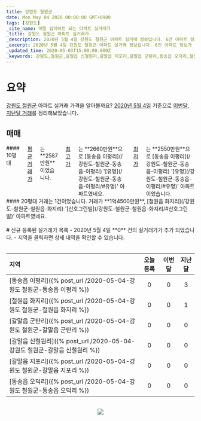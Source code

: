```yaml
---
title: 강원도 철원군
date: Mon May 04 2020 00:00:00 GMT+0900
tags: [강원도]
_site_name: 매일 업데이트 되는 아파트 실거래가
_title: 강원도 철원군 아파트 실거래가
_description: 2020년 5월 4일 강원도 철원군 아파트 실거래 정보입니다. 6건 아파트 정보가 있습니다.
_excerpt: 2020년 5월 4일 강원도 철원군 아파트 실거래 정보입니다. 6건 아파트 정보가 있습니다.
_updated_time: 2020-05-03T15:00:00.000Z
_keywords: 강원도,철원군,갈말읍 신철원리,갈말읍 지포리,갈말읍 군탄리,동송읍 오덕리,철원읍 화지리,동송읍 이평리
---
```



# 요약
<ins>강원도 철원군</ins> 아파트 실거래 가격을 알아볼까요? <ins>2020년 5월 4일</ins> 기준으로 <ins>이번달, 지난달 거래</ins>를 정리해보았습니다.

## 매매
<div class="container">
<div class="six columns" markdown="1">
#### 10평대
<ins>평균 거래가</ins>는 **2587만원**이었습니다. <ins>최고가</ins>는 **2660만원**으로 [동송읍 이평리](/강원도-철원군-동송읍-이평리) '[유명](/강원도-철원군-동송읍-이평리/#유명)' 아파트였네요. <ins>최저가</ins>는 **2550만원**으로 [동송읍 이평리](/강원도-철원군-동송읍-이평리) '[유명](/강원도-철원군-동송읍-이평리/#유명)' 아파트이었습니다.
</div>
<div class="six columns" markdown="1">
#### 20평대
거래는 1건이었습니다. 거래가 **1억4500만원**, [철원읍 화지리](/강원도-철원군-철원읍-화지리) '[산호그린빌](/강원도-철원군-철원읍-화지리/#산호그린빌)' 아파트였네요.
</div>
</div>


<br>
# 신규 등록된 실거래가 목록
- 2020년 5월 4일 **0** 건의 실거래가가 추가 되었습니다.
- 지역을 클릭하면 상세 내역을 확인할 수 있습니다.
<br><br>

| 지역 | 오늘 등록 | 이번달 | 지난달 |
|:---|:---:|:---:|:---:|
| [동송읍 이평리]({% post_url /2020-05-04-강원도 철원군-동송읍 이평리 %}) | 0 | 0 | 3|
| [철원읍 화지리]({% post_url /2020-05-04-강원도 철원군-철원읍 화지리 %}) | 0 | 0 | 1|
| [갈말읍 군탄리]({% post_url /2020-05-04-강원도 철원군-갈말읍 군탄리 %}) | 0 | 0 | 0|
| [갈말읍 신철원리]({% post_url /2020-05-04-강원도 철원군-갈말읍 신철원리 %}) | 0 | 0 | 0|
| [갈말읍 지포리]({% post_url /2020-05-04-강원도 철원군-갈말읍 지포리 %}) | 0 | 0 | 0|
| [동송읍 오덕리]({% post_url /2020-05-04-강원도 철원군-동송읍 오덕리 %}) | 0 | 0 | 0|

<p align="center"><br><img src="https://via.placeholder.com/700x120"><br></p>
